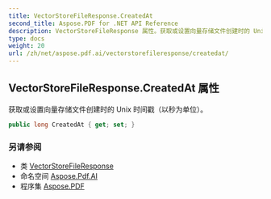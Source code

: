 ```yaml
---
title: VectorStoreFileResponse.CreatedAt
second_title: Aspose.PDF for .NET API Reference
description: VectorStoreFileResponse 属性。获取或设置向量存储文件创建时的 Unix 时间戳（以秒为单位）
type: docs
weight: 20
url: /zh/net/aspose.pdf.ai/vectorstorefileresponse/createdat/
---
```

## VectorStoreFileResponse.CreatedAt 属性

获取或设置向量存储文件创建时的 Unix 时间戳（以秒为单位）。

```csharp
public long CreatedAt { get; set; }
```

### 另请参阅

* 类 [VectorStoreFileResponse](../)
* 命名空间 [Aspose.Pdf.AI](../../../aspose.pdf.ai/)
* 程序集 [Aspose.PDF](../../../)
